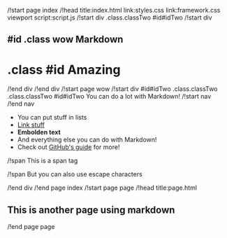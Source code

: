 /!start page index
/!head title:index.html link:styles.css link:framework.css viewport script:script.js
/!start div .class.classTwo #id#idTwo
/!start div
## #id .class wow Markdown
# .class #id Amazing
/!end div
/!end div
\/!start page wow
/!start div #id#idTwo .class.classTwo
.class.classTwo #id#idTwo You can do a lot with Markdown!
/!start nav
/!end nav


- You can put stuff in lists
- [Link stuff](https://google.com)
- **Embolden text**
- And everything else you can do with Markdown!
- Check out [GitHub's guide](https://guides.github.com/features/mastering-markdown/) for more!

/!span This is a span tag

\/!span But you can also use escape characters

/!end div
/!end page index
/!start page page
/!head title:page.html
## This is another page using markdown
/!end page page
